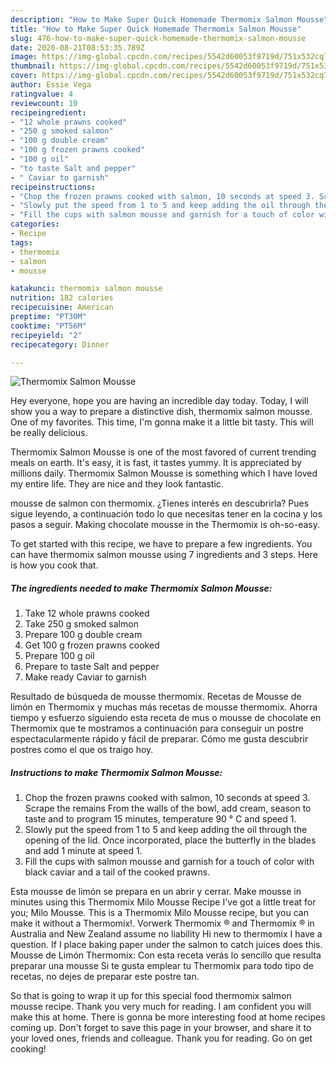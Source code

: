 ```yaml
---
description: "How to Make Super Quick Homemade Thermomix Salmon Mousse"
title: "How to Make Super Quick Homemade Thermomix Salmon Mousse"
slug: 476-how-to-make-super-quick-homemade-thermomix-salmon-mousse
date: 2020-08-21T08:53:35.789Z
image: https://img-global.cpcdn.com/recipes/5542d60053f9719d/751x532cq70/thermomix-salmon-mousse-recipe-main-photo.jpg
thumbnail: https://img-global.cpcdn.com/recipes/5542d60053f9719d/751x532cq70/thermomix-salmon-mousse-recipe-main-photo.jpg
cover: https://img-global.cpcdn.com/recipes/5542d60053f9719d/751x532cq70/thermomix-salmon-mousse-recipe-main-photo.jpg
author: Essie Vega
ratingvalue: 4
reviewcount: 10
recipeingredient:
- "12 whole prawns cooked"
- "250 g smoked salmon"
- "100 g double cream"
- "100 g frozen prawns cooked"
- "100 g oil"
- "to taste Salt and pepper"
- " Caviar to garnish"
recipeinstructions:
- "Chop the frozen prawns cooked with salmon, 10 seconds at speed 3. Scrape the remains From the walls of the bowl, add cream, season to taste and to program 15 minutes, temperature 90 ° C and speed 1."
- "Slowly put the speed from 1 to 5 and keep adding the oil through the opening of the lid. Once incorporated, place the butterfly in the blades and add 1 minute at speed 1."
- "Fill the cups with salmon mousse and garnish for a touch of color with black caviar and a tail of the cooked prawns."
categories:
- Recipe
tags:
- thermomix
- salmon
- mousse

katakunci: thermomix salmon mousse 
nutrition: 182 calories
recipecuisine: American
preptime: "PT30M"
cooktime: "PT56M"
recipeyield: "2"
recipecategory: Dinner

---
```



![Thermomix Salmon Mousse](https://img-global.cpcdn.com/recipes/5542d60053f9719d/751x532cq70/thermomix-salmon-mousse-recipe-main-photo.jpg)

Hey everyone, hope you are having an incredible day today. Today, I will show you a way to prepare a distinctive dish, thermomix salmon mousse. One of my favorites. This time, I'm gonna make it a little bit tasty. This will be really delicious.

Thermomix Salmon Mousse is one of the most favored of current trending meals on earth. It's easy, it is fast, it tastes yummy. It is appreciated by millions daily. Thermomix Salmon Mousse is something which I have loved my entire life. They are nice and they look fantastic.

mousse de salmon con thermomix. ¿Tienes interés en descubrirla? Pues sigue leyendo, a continuación todo lo que necesitas tener en la cocina y los pasos a seguir. Making chocolate mousse in the Thermomix is oh-so-easy.


To get started with this recipe, we have to prepare a few ingredients. You can have thermomix salmon mousse using 7 ingredients and 3 steps. Here is how you cook that.

<!--inarticleads1-->

##### The ingredients needed to make Thermomix Salmon Mousse:

1. Take 12 whole prawns cooked
1. Take 250 g smoked salmon
1. Prepare 100 g double cream
1. Get 100 g frozen prawns cooked
1. Prepare 100 g oil
1. Prepare to taste Salt and pepper
1. Make ready  Caviar to garnish


Resultado de búsqueda de mousse thermomix. Recetas de Mousse de limón en Thermomix y muchas más recetas de mousse thermomix. Ahorra tiempo y esfuerzo siguiendo esta receta de mus o mousse de chocolate en Thermomix que te mostramos a continuación para conseguir un postre espectacularmente rápido y fácil de preparar. Cómo me gusta descubrir postres como el que os traigo hoy. 

<!--inarticleads2-->

##### Instructions to make Thermomix Salmon Mousse:

1. Chop the frozen prawns cooked with salmon, 10 seconds at speed 3. Scrape the remains From the walls of the bowl, add cream, season to taste and to program 15 minutes, temperature 90 ° C and speed 1.
1. Slowly put the speed from 1 to 5 and keep adding the oil through the opening of the lid. Once incorporated, place the butterfly in the blades and add 1 minute at speed 1.
1. Fill the cups with salmon mousse and garnish for a touch of color with black caviar and a tail of the cooked prawns.


Esta mousse de limón se prepara en un abrir y cerrar. Make mousse in minutes using this Thermomix Milo Mousse Recipe I&#39;ve got a little treat for you; Milo Mousse. This is a Thermomix Milo Mousse recipe, but you can make it without a Thermomix!. Vorwerk Thermomix ® and Thermomix ® in Australia and New Zealand assume no liability Hi new to thermomix I have a question. If I place baking paper under the salmon to catch juices does this. Mousse de Limón Thermomix: Con esta receta verás lo sencillo que resulta preparar una mousse Si te gusta emplear tu Thermomix para todo tipo de recetas, no dejes de preparar este postre tan. 

So that is going to wrap it up for this special food thermomix salmon mousse recipe. Thank you very much for reading. I am confident you will make this at home. There is gonna be more interesting food at home recipes coming up. Don't forget to save this page in your browser, and share it to your loved ones, friends and colleague. Thank you for reading. Go on get cooking!
